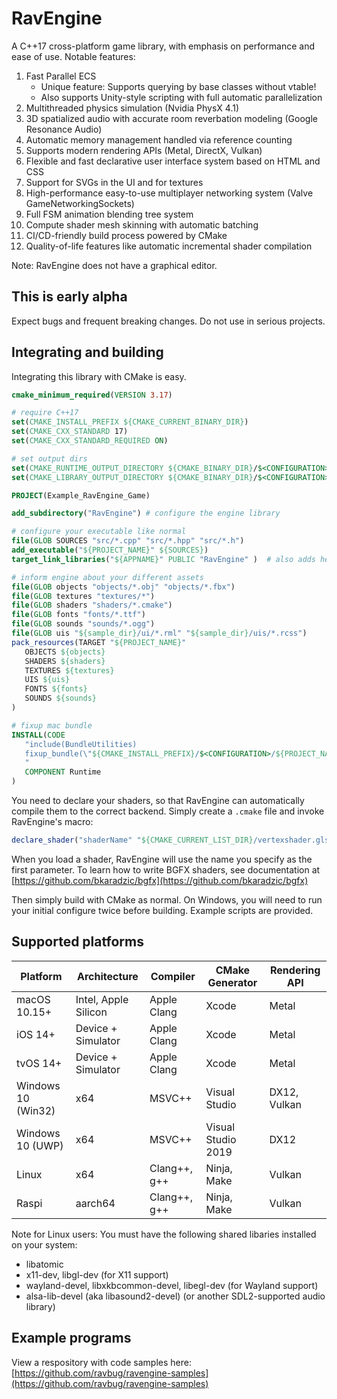 # RavEngine
A C++17 cross-platform game library, with emphasis on performance and ease of use. Notable features:
1. Fast Parallel ECS
   - Unique feature: Supports querying by base classes without vtable!
   - Also supports Unity-style scripting with full automatic parallelization
2. Multithreaded physics simulation (Nvidia PhysX 4.1)
3. 3D spatialized audio with accurate room reverbation modeling (Google Resonance Audio)
4. Automatic memory management handled via reference counting 
5. Supports modern rendering APIs (Metal, DirectX, Vulkan)
6. Flexible and fast declarative user interface system based on HTML and CSS
7. Support for SVGs in the UI and for textures
8. High-performance easy-to-use multiplayer networking system (Valve GameNetworkingSockets)
9. Full FSM animation blending tree system
10. Compute shader mesh skinning with automatic batching
11. CI/CD-friendly build process powered by CMake
12. Quality-of-life features like automatic incremental shader compilation

Note: RavEngine does not have a graphical editor.

## This is early alpha
Expect bugs and frequent breaking changes. Do not use in serious projects. 

## Integrating and building
Integrating this library with CMake is easy. 
```cmake
cmake_minimum_required(VERSION 3.17)

# require C++17
set(CMAKE_INSTALL_PREFIX ${CMAKE_CURRENT_BINARY_DIR})
set(CMAKE_CXX_STANDARD 17)
set(CMAKE_CXX_STANDARD_REQUIRED ON)

# set output dirs
set(CMAKE_RUNTIME_OUTPUT_DIRECTORY ${CMAKE_BINARY_DIR}/$<CONFIGURATION>)
set(CMAKE_LIBRARY_OUTPUT_DIRECTORY ${CMAKE_BINARY_DIR}/$<CONFIGURATION>)

PROJECT(Example_RavEngine_Game)

add_subdirectory("RavEngine") # configure the engine library

# configure your executable like normal
file(GLOB SOURCES "src/*.cpp" "src/*.hpp" "src/*.h")
add_executable("${PROJECT_NAME}" ${SOURCES})
target_link_libraries("${APPNAME}" PUBLIC "RavEngine" )  # also adds header includes

# inform engine about your different assets
file(GLOB objects "objects/*.obj" "objects/*.fbx")
file(GLOB textures "textures/*")
file(GLOB shaders "shaders/*.cmake")
file(GLOB fonts "fonts/*.ttf")
file(GLOB sounds "sounds/*.ogg")
file(GLOB uis "${sample_dir}/ui/*.rml" "${sample_dir}/uis/*.rcss")
pack_resources(TARGET "${PROJECT_NAME}" 
   OBJECTS ${objects}
   SHADERS ${shaders}
   TEXTURES ${textures}
   UIS ${uis}
   FONTS ${fonts}
   SOUNDS ${sounds}
)

# fixup mac bundle
INSTALL(CODE 
   "include(BundleUtilities)
   fixup_bundle(\"${CMAKE_INSTALL_PREFIX}/$<CONFIGURATION>/${PROJECT_NAME}.app\" \"\" \"\")
   " 
   COMPONENT Runtime
)
```
You need to declare your shaders, so that RavEngine can automatically compile them to the correct backend. Simply create a `.cmake` file and invoke RavEngine's macro:
```cmake
declare_shader("shaderName" "${CMAKE_CURRENT_LIST_DIR}/vertexshader.glsl" "${CMAKE_CURRENT_LIST_DIR}/fragmentshader.glsl" "${CMAKE_CURRENT_LIST_DIR}/varying.def.hlsl")
```
When you load a shader, RavEngine will use the name you specify as the first parameter. To learn how to write BGFX shaders, see documentation at [https://github.com/bkaradzic/bgfx](https://github.com/bkaradzic/bgfx)

Then simply build with CMake as normal. On Windows, you will need to run your initial configure twice before building. Example scripts are provided. 

## Supported platforms
| Platform | Architecture | Compiler | CMake Generator | Rendering API |
| --- | --- | --- | --- | --- |
| macOS 10.15+ | Intel, Apple Silicon | Apple Clang | Xcode | Metal |
| iOS 14+ | Device + Simulator | Apple Clang | Xcode | Metal |
| tvOS 14+ | Device + Simulator | Apple Clang | Xcode | Metal |
| Windows 10 (Win32) | x64 | MSVC++ | Visual Studio | DX12, Vulkan |
| Windows 10 (UWP) | x64 | MSVC++ | Visual Studio 2019 | DX12 |
| Linux | x64 | Clang++, g++ | Ninja, Make | Vulkan |
| Raspi | aarch64 | Clang++, g++ | Ninja, Make | Vulkan |

Note for Linux users: You must have the following shared libaries installed on your system:
- libatomic
- x11-dev, libgl-dev (for X11 support)
- wayland-devel, libxkbcommon-devel, libegl-dev (for Wayland support) 
- alsa-lib-devel (aka libasound2-devel) (or another SDL2-supported audio library)

## Example programs
View a respository with code samples here: [https://github.com/ravbug/ravengine-samples](https://github.com/ravbug/ravengine-samples)
